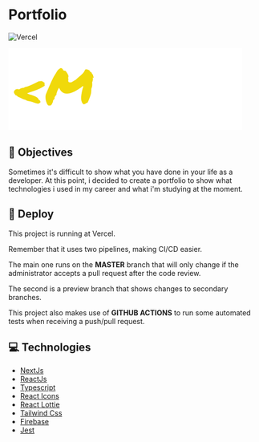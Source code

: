 # Portfolio

![Vercel](https://vercelbadge.vercel.app/api/mspilari/newportfolio?style=for-the-badge)

![image](./public/LogoMobile.png)

## :dart: Objectives

Sometimes it's difficult to show what you have done in your life as a developer. At this point, i decided to create a portfolio to show what technologies i used in my career and what i'm studying at the moment.

## 🚀 Deploy

This project is running at Vercel.

Remember that it uses two pipelines, making CI/CD easier.

The main one runs on the **MASTER** branch that will only change if the administrator accepts a pull request after the code review.

The second is a preview branch that shows changes to secondary branches.

This project also makes use of **GITHUB ACTIONS** to run some automated tests when receiving a push/pull request.

## :computer: Technologies

- [NextJs](https://nextjs.org/)
- [ReactJs](https://pt-br.reactjs.org/)
- [Typescript](https://www.typescriptlang.org/)
- [React Icons](https://react-icons.github.io/react-icons/)
- [React Lottie](https://www.npmjs.com/package/react-lottie)
- [Tailwind Css](https://tailwindcss.com/)
- [Firebase](http://firebase.google.com/)
- [Jest](https://jestjs.io/pt-BR/)
